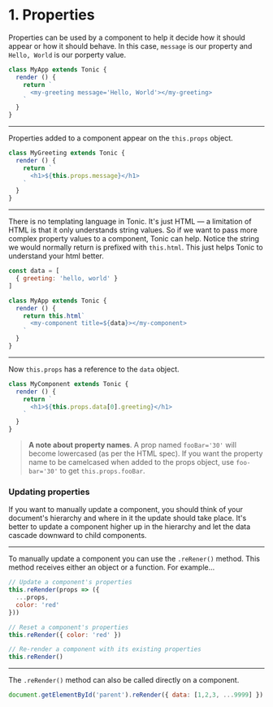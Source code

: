 # 1. Properties

Properties can be used by a component to help it decide how it should appear or
how it should behave. In this case, `message` is our property and `Hello, World`
is our porperty value.

```js
class MyApp extends Tonic {
  render () {
    return `
      <my-greeting message='Hello, World'></my-greeting>
    `
  }
}
```

---

Properties added to a component appear on the `this.props` object.

```js
class MyGreeting extends Tonic {
  render () {
    return `
      <h1>${this.props.message}</h1>
    `
  }
}
```

---

There is no templating language in Tonic. It's just HTML &mdash; a limitation
of HTML is that it only understands string values. So if we want to pass more
complex property values to a component, Tonic can help. Notice the string we
would normally return is prefixed with `this.html`. This just helps Tonic to
understand your html better.

```js
const data = [
  { greeting: 'hello, world' }
]

class MyApp extends Tonic {
  render () {
    return this.html`
      <my-component title=${data}></my-component>
    `
  }
}
```

---

Now `this.props` has a reference to the `data` object.

```js
class MyComponent extends Tonic {
  render () {
    return `
      <h1>${this.props.data[0].greeting}</h1>
    `
  }
}
```

> <b>A note about property names</b>. A prop named `fooBar='30'` will become lowercased
> (as per the HTML spec). If you want the property name to be camelcased when
> added to the props object, use `foo-bar='30'` to get `this.props.fooBar`.


### Updating properties

If you want to manually update a component, you should think of your document's
hierarchy and where in it the update should take place. It's better to update a
component higher up in the hierarchy and let the data cascade downward to child
components.

---

To manually update a component you can use the `.reRener()` method. This method
receives either an object or a function. For example...

```js
// Update a component's properties
this.reRender(props => ({
  ...props,
  color: 'red'
}))

// Reset a component's properties
this.reRender({ color: 'red' })

// Re-render a component with its existing properties
this.reRender()
```

---

The `.reRender()` method can also be called directly on a component.

```js
document.getElementById('parent').reRender({ data: [1,2,3, ...9999] })
```

